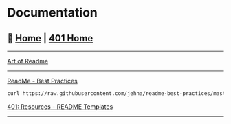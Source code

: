 # Documentation

## 🏡 [**Home**](https://mistidinzy.github.io/ReadingNotes/) | [**401 Home**](https://bit.ly/3EcMrF6)

---

[Art of Readme](https://github.com/hackergrrl/art-of-readme)

---

[ReadMe - Best Practices](https://github.com/jehna/readme-best-practices)

``` bash
curl https://raw.githubusercontent.com/jehna/readme-best-practices/master/README-default.md > README.md
```

[401: Resources - README Templates](https://github.com/DeltaVCode/cedar-c-do-401d5/tree/main/resources/README-templates)

---
